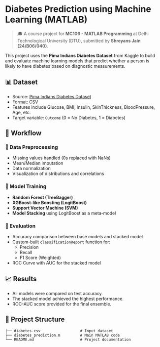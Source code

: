 # Diabetes Prediction using Machine Learning (MATLAB)

> 🎓 A course project for **MC106 - MATLAB Programming** at Delhi Technological University (DTU), submitted by **Shreyans Jain (24/B06/040)**.

This project uses the **Pima Indians Diabetes Dataset** from Kaggle to build and evaluate machine learning models that predict whether a person is likely to have diabetes based on diagnostic measurements.

## 📊 Dataset
- Source: [Pima Indians Diabetes Dataset](https://www.kaggle.com/datasets/uciml/pima-indians-diabetes-database)
- Format: CSV
- Features include Glucose, BMI, Insulin, SkinThickness, BloodPressure, Age, etc.
- Target variable: `Outcome` (0 = No Diabetes, 1 = Diabetes)

## 🧪 Workflow

### 🔹 Data Preprocessing
- Missing values handled (0s replaced with NaNs)
- Mean/Median imputation
- Data normalization
- Visualization of distributions and correlations

### 🔹 Model Training
- **Random Forest (TreeBagger)**
- **XGBoost-like Boosting (LogitBoost)**
- **Support Vector Machine (SVM)**
- **Model Stacking** using LogitBoost as a meta-model

### 🔹 Evaluation
- Accuracy comparison between base models and stacked model
- Custom-built `classificationReport` function for:
  - Precision
  - Recall
  - F1 Score (Weighted)
- ROC Curve with AUC for the stacked model

## 📈 Results
- All models were compared on test accuracy.
- The stacked model achieved the highest performance.
- ROC-AUC score provided for the final ensemble.

## 📁 Project Structure
```plaintext
├── diabetes.csv                  # Input dataset
├── diabetes_prediction.m         # Main MATLAB code
└── README.md                     # Project documentation
